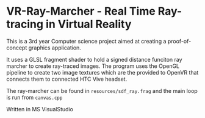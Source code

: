 # VR-Ray-Marcher - Real Time Ray-tracing in Virtual Reality
This is a  3rd year Computer science project aimed at creating a proof-of-concept graphics application.

It uses a GLSL fragment shader to hold a signed distance funciton ray marcher to create ray-traced images. The program uses the OpenGL pipeline to create two image textures which are the provided to OpenVR that connects them to connected HTC Vive headset.

The ray-marcher can be found in ```resources/sdf_ray.frag```
and the main loop is run from ```canvas.cpp```

Written in MS VisualStudio
